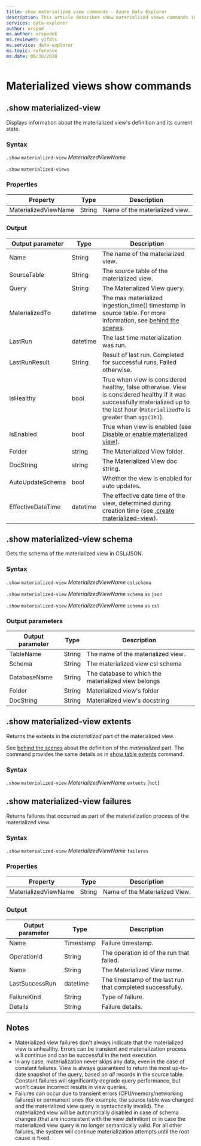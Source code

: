 ```yaml
---
title: show materialized view commands - Azure Data Explorer
description: This article describes show materialized views commands in Azure Data Explorer.
services: data-explorer
author: orspod
ms.author: orspodek
ms.reviewer: yifats
ms.service: data-explorer
ms.topic: reference
ms.date: 08/30/2020
---
```


# Materialized views show commands

## .show materialized-view

Displays information about the materialized view's definition and its current state.

### Syntax

`.show` `materialized-view` *MaterializedViewName*

`.show` `materialized-views`

### Properties

|Property|Type|Description
|----------------|-------|---|
|MaterializedViewName|String|Name of the materialized view.|

### Output

|Output parameter |Type |Description
|---|---|---
|Name  |String |The name of the materialized view.
|SourceTable|String|The source table of the materialized view.
|Query|String|The Materialized View query.
|MaterializedTo|datetime|The max materialized ingestion_time() timestamp in source table. For more information, see [behind the scenes](materialized-view-overview.md#behind-the-scenes).
|LastRun|datetime |The last time materialization was run.
|LastRunResult|String|Result of last run. Completed for successful runs, Failed otherwise.
|IsHealthy|bool|True when view is considered healthy, false otherwise. View is considered healthy if it was successfully materialized up to the last hour (`MaterializedTo` is greater than `ago(1h)`).
|IsEnabled|bool|True when view is enabled (see [Disable or enable materialized view](materialized-view-enable-disable.md)).
|Folder|string|The Materialized View folder.
|DocString|string|The Materialized View doc string.
|AutoUpdateSchema|bool|Whether the view is enabled for auto updates.
|EffectiveDateTime|datetime|The effective date time of the view, determined during creation time (see [.create materialized-view](materialized-view-create-alter.md#create-materialized-view)).

## .show materialized-view schema

Gets the schema of the materialized view in CSL/JSON.

### Syntax

`.show` `materialized-view` *MaterializedViewName* `cslschema`

`.show` `materialized-view` *MaterializedViewName* `schema` `as` `json`

`.show` `materialized-view` *MaterializedViewName* `schema` `as` `csl`

### Output parameters

| Output parameter | Type   | Description                                               |
|------------------|--------|-----------------------------------------------------------|
| TableName        | String | The name of the materialized view.                        |
| Schema           | String | The materialized view csl schema                          |
| DatabaseName     | String | The database to which the materialized view belongs       |
| Folder           | String | Materialized view's folder                                |
| DocString        | String | Materialized view's docstring                             |

## .show materialized-view extents

Returns the extents in the *materialized* part of the materialized view.

See [behind the scenes](materialized-view-overview.md#behind-the-scenes) about the definition of the *materialized* part.
The command provides the same details as in [show table extents](../show-extents.md#table-level) command.

### Syntax

`.show` `materialized-view` *MaterializedViewName* `extents` [`hot`]
 
## .show materialized-view failures

Returns failures that occurred as part of the materialization process of the materialized view.

### Syntax

`.show` `materialized-view` *MaterializedViewName* `failures`

### Properties

|Property|Type|Description
|----------------|-------|---|
|MaterializedViewName|String|Name of the Materialized View.|

### Output

|Output parameter |Type |Description
|---|---|---
|Name  |Timestamp |Failure timestamp.
|OperationId  |String |The operation id of the run that failed.
|Name|String|The Materialized View name.
|LastSuccessRun|datetime|The timestamp of the last run that completed successfully.
|FailureKind|String|Type of failure.
|Details|String|Failure details.

## Notes

* Materialized view failures don't always indicate that the materialized view is unhealthy. Errors can be transient
and materialization process will continue and can be successful in the next execution.
* In any case, materialization never skips any data, even in the case of constant failures. View is always
guaranteed to return the most up-to-date snapshot of the query, based on *all* records in the source table.
Constant failures will significantly degrade query performance, but won't cause incorrect results in view queries.
* Failures can occur due to transient errors (CPU/memory/networking failures) or permanent ones (for example, the source table was changed and the materialized view query is syntactically invalid). The materialized view will be
automatically disabled in case of schema changes (that are inconsistent with the view definition) or in case
the materialized view query is no longer semantically valid. For all other failures, the
system will continue materialization attempts until the root cause is fixed.
